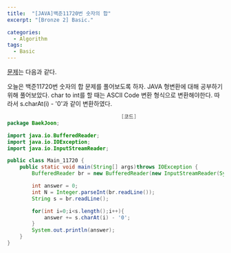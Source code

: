 ```yaml
---
title:  "[JAVA]백준11720번 숫자의 합"
excerpt: "[Bronze 2] Basic."

categories:
  - Algorithm
tags:
  - Basic
---
```


[문제](https://www.acmicpc.net/problem/11720)는 다음과 같다.

오늘은 백준11720번 숫자의 합 문제를 풀어보도록 하자. JAVA 형변환에 대해 공부하기 위해 풀어보았다. char to int를 할 때는 ASCII Code 변환 형식으로 변환해야한다. 따라서 s.charAt(i) - '0'과 같이 변환하였다. 


```java
                                     [코드]
package BaekJoon;

import java.io.BufferedReader;
import java.io.IOException;
import java.io.InputStreamReader;

public class Main_11720 {
    public static void main(String[] args)throws IOException {
        BufferedReader br = new BufferedReader(new InputStreamReader(System.in));

        int answer = 0;
        int N = Integer.parseInt(br.readLine());
        String s = br.readLine();

        for(int i=0;i<s.length();i++){
            answer += s.charAt(i) - '0';
        }
        System.out.println(answer);
    }
}


```
